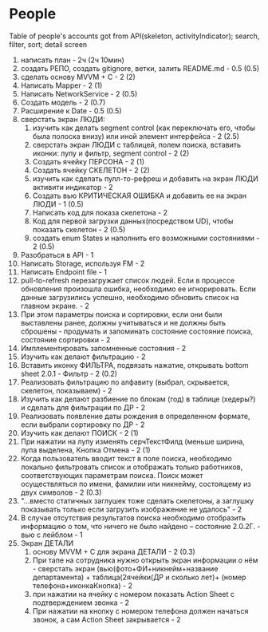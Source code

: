 # People
Table of people's accounts got from API(skeleton, activityIndicator); search, filter, sort; detail screen

1. написать план - 2ч (2ч 10мин)
2. создать РЕПО, создать gitignore, ветки, залить README.md - 0.5 (0.5)
3. сделать основу MVVM + C - 2 (2)
4. Написать Mapper - 2 (1)
5. Написать NetworkService - 2 (0.5)
6. Создать модель - 2 (0.7)
7. Расширение к Date - 0.5 (0.5)
8. сверстать экран ЛЮДИ: 
    1. изучить как делать segment control (как переключать его, чтобы была полоска внизу) или иной элемент интерфейса - 2 (2.5)
    2. сверстать экран ЛЮДИ с таблицей, полем поиска, вставить иконки: лупу и фильтр, segment control - 2 (2)
    3. Создать ячейку ПЕРСОНА - 2 (1)
    4. Создать ячейку СКЕЛЕТОН - 2 (2)
    5. изучить как сделать пулл-то-рефреш и добавить на экран ЛЮДИ активити индикатор - 2
    6. Создать вью КРИТИЧЕСКАЯ ОШИБКА и добавить ее на экран ЛЮДИ - 1 (0.5)
    7. Написать код для показа скелетона - 2 
    8. Код для первой загрузки данных(посредством UD), чтобы показать скелетон - 2 (0.5)
    9. создать enum States и наполнить его возможными состояниями  - 2 (0.5)
9. Разобраться в API - 1
10. Написать Storage,  используя FM - 2
11. Написать Endpoint file - 1
12. pull-to-refresh перезагружает список людей. Если в процессе обновления произошла ошибка, необходимо ее игнорировать. Если данные загрузились успешно, необходимо обновить список на главном экране. - 2
13. При этом параметры поиска и сортировки, если они были выставлены ранее, должны учитываться и не должны быть сброшены - продумать и запоминать состояние состояние поиска, состояние сортировки - 2
14. Имплементировать запомненные состояния - 2
15. Изучить как делают фильтрацию - 2
16. Вставить иконку ФИЛЬТРА, подвязать нажатие, открывать bottom sheet 2.0.1 - Фильтр - 2 (0.2)
17. Реализовать фильтрацию по алфавиту (выбрал, скрывается, скелетон, показываем) - 2 
18. Изучить как делают разбиение по блокам (год) в таблице (хедеры?) и сделать для фильтрации по ДР - 2
19. Реализовать появление даты рождения в определенном формате, если выбрали сортировку по ДР - 2
20. Изучить как делают ПОИСК - 2 (1)
21. При нажатии на лупу изменять серчТекстФилд (меньше ширина, лупа выделена, Кнопка Отмена - 2 (1)
22. Когда пользователь вводит текст в поле поиска, необходимо локально фильтровать список и отображать только работников, соответствующих параметрам поиска. Поиск может осуществляться по имени, фамилии или никнейму, состоящему из двух символов - 2 (0.3)
23. "...вместо статичных заглушек тоже сделать скелетоны, а заглушку показывать только если загрузить изображение не удалось" - 2
24. В случае отсутствия результатов поиска необходимо отобразить информацию о том, что ничего не было найдено – состояние 2.0.2Г. - вью с лейблом  - 1
25. Экран ДЕТАЛИ
    1. основу MVVM + C для экрана ДЕТАЛИ - 2 (0.3)
    2. При тапе на сотрудника нужно открыть экран информации о нём - сверстать экран  (вью(фото+ФИ+никнейм+название департамента) + таблица(2ячейки(ДР и сколько лет)+ (номер телефона+иконкаКнопка) - 2
    3. при нажатии на ячейку с номером показать Action Sheet с подтверждением звонка - 2
    4. При нажатии на кнопку с номером телефона должен начаться звонок, а сам Action Sheet закрывается - 2
